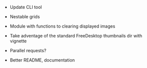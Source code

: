 - Update CLI tool

- Nestable grids

- Module with functions to clearing displayed images

- Take adventage of the standard FreeDesktop thumbnails dir with vignette

- Parallel requests?

- Better README, documentation
